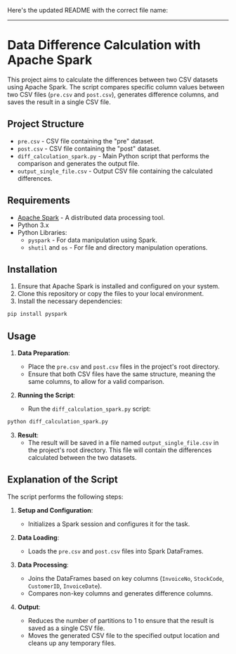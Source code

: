 Here's the updated README with the correct file name:

---

# Data Difference Calculation with Apache Spark

This project aims to calculate the differences between two CSV datasets using Apache Spark. The script compares specific column values between two CSV files (`pre.csv` and `post.csv`), generates difference columns, and saves the result in a single CSV file.

## Project Structure

- `pre.csv` - CSV file containing the "pre" dataset.
- `post.csv` - CSV file containing the "post" dataset.
- `diff_calculation_spark.py` - Main Python script that performs the comparison and generates the output file.
- `output_single_file.csv` - Output CSV file containing the calculated differences.

## Requirements

- [Apache Spark](https://spark.apache.org/) - A distributed data processing tool.
- Python 3.x
- Python Libraries:
  - `pyspark` - For data manipulation using Spark.
  - `shutil` and `os` - For file and directory manipulation operations.

## Installation

1. Ensure that Apache Spark is installed and configured on your system.
2. Clone this repository or copy the files to your local environment.
3. Install the necessary dependencies:

```bash
pip install pyspark
```

## Usage

1. **Data Preparation**:

   - Place the `pre.csv` and `post.csv` files in the project's root directory.
   - Ensure that both CSV files have the same structure, meaning the same columns, to allow for a valid comparison.

2. **Running the Script**:
   - Run the `diff_calculation_spark.py` script:

```bash
python diff_calculation_spark.py
```

3. **Result**:
   - The result will be saved in a file named `output_single_file.csv` in the project's root directory. This file will contain the differences calculated between the two datasets.

## Explanation of the Script

The script performs the following steps:

1. **Setup and Configuration**:

   - Initializes a Spark session and configures it for the task.

2. **Data Loading**:

   - Loads the `pre.csv` and `post.csv` files into Spark DataFrames.

3. **Data Processing**:

   - Joins the DataFrames based on key columns (`InvoiceNo`, `StockCode`, `CustomerID`, `InvoiceDate`).
   - Compares non-key columns and generates difference columns.

4. **Output**:
   - Reduces the number of partitions to 1 to ensure that the result is saved as a single CSV file.
   - Moves the generated CSV file to the specified output location and cleans up any temporary files.
